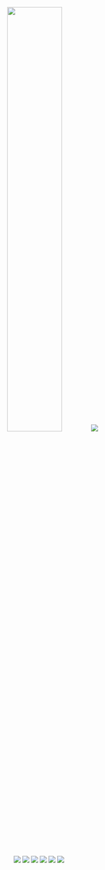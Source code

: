 <p align="center">
  <img src="https://img.shields.io/badge/My name is-MyStar-c0caf5?style=for-the-badge&logo=starship&logoColor=c0caf5"width=50%>
<img src=“https://img.shields.io/badge/My name is-MyStar-c0caf5？style=for-the-badge&logo=starship&logoColor=c0caf5”width=50%>
  <br/>
  <img src="https://img.shields.io/badge/My System:-ArchLinux-f7768e?style=for-the-badge&logo=archlinux&logoColor=f7768e">
<img src=“https://img.shields.io/badge/My System：-ArchLinux-f7768e？style=for-the-badge&logo=archlinux&logoColor=f7768e”>

  <img src="https://img.shields.io/badge/Style-C++-9ece6a?style=for-the-badge&logo=cplusplus&logoColor=9ece6a">
<img src=“https://img.shields.io/badge/Style-C++-9ece6a?style=for-the-badge&logo=cplusplus&logoColor=9ece6a”>

  <img src="https://img.shields.io/github/stars/SR-MyStar?style=for-the-badge&label=My Stars:&logo=apachespark&logoColor=e0af68&color=e0af68">
<img src=“https://img.shields.io/github/stars/SR-MyStar?style=for-the-badge&label=My Stars：&logo=apachespark&logoColor=e0af68&color=e0af68”>

</p>
